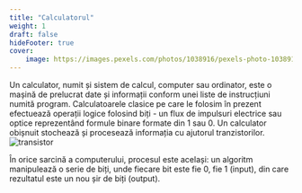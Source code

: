 ```yaml
---
title: "Calculatorul"
weight: 1
draft: false
hideFooter: true
cover: 
    image: https://images.pexels.com/photos/1038916/pexels-photo-1038916.jpeg?auto=compress&cs=tinysrgb&w=1260&h=750&dpr=1
---
```


Un calculator, numit și sistem de calcul, computer sau ordinator, este o mașină de prelucrat date și informații conform unei liste de instrucțiuni numită program. Calculatoarele clasice pe care le folosim în prezent efectuează operații logice folosind biți - un flux de impulsuri electrice sau optice reprezentând formule binare formate din 1 sau 0. Un calculator obișnuit stochează și procesează informația cu ajutorul tranzistorilor. 
![transistor](https://images.unsplash.com/photo-1662819202118-32eec7a7b38f?ixlib=rb-4.0.3&ixid=MnwxMjA3fDB8MHxwaG90by1wYWdlfHx8fGVufDB8fHx8&auto=format&fit=crop&w=1634&q=80)

În orice sarcină a computerului, procesul este același: un algoritm manipulează o serie de biți, unde fiecare bit este fie 0, fie 1 (input), din care rezultatul este un nou șir de biți (output). 
